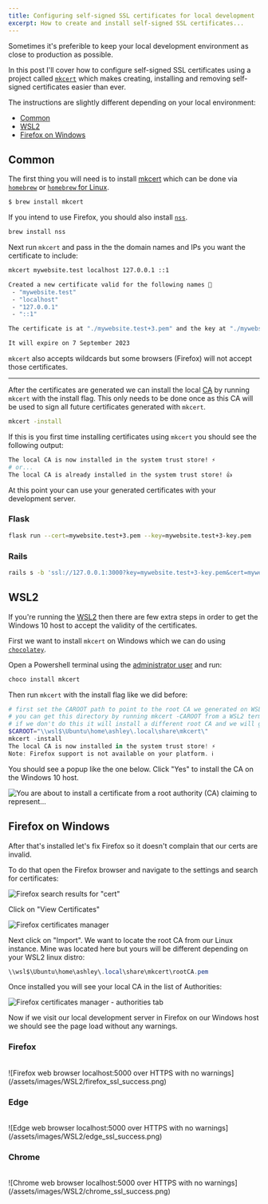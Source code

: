 ```yaml
---
title: Configuring self-signed SSL certificates for local development
excerpt: How to create and install self-signed SSL certificates...
---
```


Sometimes it's preferible to keep your local development environment as close to production as possible.

In this post I'll cover how to configure self-signed SSL certificates using a project called [`mkcert`](https://github.com/FiloSottile/mkcert) which makes
creating, installing and removing self-signed certificates easier than ever.

The instructions are slightly different depending on your local environment:

- [Common](#common)
- [WSL2](#wsl2)
- [Firefox on Windows](#firefox-on-windows)

## Common

The first thing you will need is to install [mkcert](https://github.com/FiloSottile/mkcert) which can be done via [`homebrew`](https://brew.sh/) or [`homebrew` for Linux](https://docs.brew.sh/Homebrew-on-Linux).

```bash
$ brew install mkcert
```

If you intend to use Firefox, you should also install [`nss`](https://developer.mozilla.org/en-US/docs/Mozilla/Projects/NSS).

```bash
brew install nss
```

Next run `mkcert` and pass in the the domain names and IPs you want the certificate to include:

```bash
mkcert mywebsite.test localhost 127.0.0.1 ::1

Created a new certificate valid for the following names 📜
 - "mywebsite.test"
 - "localhost"
 - "127.0.0.1"
 - "::1"

The certificate is at "./mywebsite.test+3.pem" and the key at "./mywebsite.test+3-key.pem" ✅

It will expire on 7 September 2023
```

`mkcert` also accepts wildcards but some browsers (Firefox) will not accept those certificates.

---

After the certificates are generated we can install the local [CA](https://en.wikipedia.org/wiki/Certificate_authority) by running `mkcert` with the install flag. This only needs to be done once as this CA will be used to sign all future certificates generated with `mkcert`.

```bash
mkcert -install
```

If this is you first time installing certificates using `mkcert` you should see the following output:

```bash
The local CA is now installed in the system trust store! ⚡️
# or...
The local CA is already installed in the system trust store! 👍
```

At this point your can use your generated certificates with your development server.

### Flask

```bash
flask run --cert=mywebsite.test+3.pem --key=mywebsite.test+3-key.pem
```

### Rails

```bash
rails s -b 'ssl://127.0.0.1:3000?key=mywebsite.test+3-key.pem&cert=mywebsite.test+3.pem'
```

## WSL2

If you're running the [WSL2](https://docs.microsoft.com/en-us/windows/wsl/install-win10) then there are few extra steps in order to get the Windows 10 host to accept the validity of the certificates.

First we want to install `mkcert` on Windows which we can do using [`chocolatey`](https://chocolatey.org/).

Open a Powershell terminal using the [administrator user](https://adamtheautomator.com/wp-content/uploads/2020/11/FromSearch-1.png) and run:

```powershell
choco install mkcert
```

Then run `mkcert` with the install flag like we did before:

```powershell
# first set the CAROOT path to point to the root CA we generated on WSL2
# you can get this directory by running mkcert -CAROOT from a WSL2 terminal
# if we don't do this it will install a different root CA and we will get warnings
$CAROOT="\\wsl$\Ubuntu\home\ashley\.local\share\mkcert\"
mkcert -install
The local CA is now installed in the system trust store! ⚡️
Note: Firefox support is not available on your platform. ℹ️
```

You should see a popup like the one below. Click "Yes" to install the CA on the Windows 10 host.

![You are about to install a certificate from a root authority (CA) claiming to represent...](/assets/images/WSL2/windows_10_install_root_ca.png)

## Firefox on Windows

After that's installed let's fix Firefox so it doesn't complain that our certs are invalid.

To do that open the Firefox browser and navigate to the settings and search for certificates:

![Firefox search results for "cert"](/assets/images/WSL2/firefox_cert_settings.png)

Click on "View Certificates"

![Firefox certificates manager](/assets/images/WSL2/certificates_manager.png)

Next click on "Import". We want to locate the root CA from our Linux instance. Mine was located here but yours will be different depending on your WSL2 linux distro:

```powershell
\\wsl$\Ubuntu\home\ashley\.local\share\mkcert\rootCA.pem
```

Once installed you will see your local CA in the list of Authorities:

![Firefox certificates manager - authorities tab](/assets/images/WSL2/mkcert_firefox_certificate_manager.png)

Now if we visit our local development server in Firefox on our Windows host we should see the page load without any warnings.

### Firefox

<br />
![Firefox web browser localhost:5000 over HTTPS with no warnings](/assets/images/WSL2/firefox_ssl_success.png)

### Edge

<br />
![Edge web browser localhost:5000 over HTTPS with no warnings](/assets/images/WSL2/edge_ssl_success.png)

### Chrome

<br />
![Chrome web browser localhost:5000 over HTTPS with no warnings](/assets/images/WSL2/chrome_ssl_success.png)
